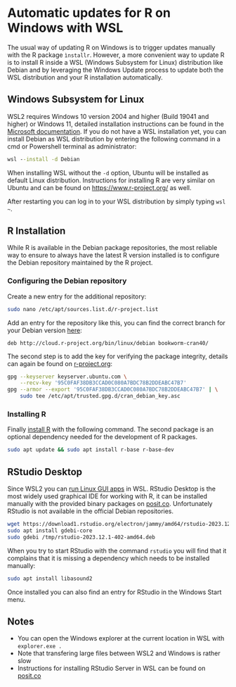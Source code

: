# Automatic updates for R on Windows with WSL

The usual way of updating R on Windows is to trigger updates manually with the R package ``ìnstallr``. However, a more convenient way to update R is to install R inside a WSL (Windows Subsystem for Linux) distribution like Debian and by leveraging the Windows Update process to update both the WSL distribution and your R installation automatically.

## Windows Subsystem for Linux

WSL2 requires Windows 10 version 2004 and higher (Build 19041 and higher) or Windows 11, detailed installation instructions can be found in the [Microsoft documentation](https://learn.microsoft.com/en-us/windows/wsl/install). If you do not have a WSL installation yet, you can install Debian as WSL distribution by entering the following command in a cmd or Powershell terminal as administrator:

```cmd
wsl --install -d Debian
```

When installing WSL without the ``-d`` option, Ubuntu will be installed as default Linux distribution. Instructions for installing R are very similar on Ubuntu and can be found on <https://www.r-project.org/> as well.

After restarting you can log in to your WSL distribution by simply typing ``wsl ~``.

## R Installation

While R is available in the Debian package repositories, the most reliable way to ensure to always have the latest R version installed is to configure the Debian repository maintained by the R project.

### Configuring the Debian repository

Create a new entry for the additional repository:

```bash
sudo nano /etc/apt/sources.list.d/r-project.list
```

Add an entry for the repository like this, you can find the correct branch for your Debian version [here](https://cran.r-project.org/bin/linux/debian/#supported-branches):

```text
deb http://cloud.r-project.org/bin/linux/debian bookworm-cran40/
```

The second step is to add the key for verifying the package integrity, details can again be found on [r-project.org](https://cran.r-project.org/bin/linux/debian/#secure-apt):

```bash
gpg --keyserver keyserver.ubuntu.com \
    --recv-key '95C0FAF38DB3CCAD0C080A7BDC78B2DDEABC47B7'
gpg --armor --export '95C0FAF38DB3CCAD0C080A7BDC78B2DDEABC47B7' | \
    sudo tee /etc/apt/trusted.gpg.d/cran_debian_key.asc
```

### Installing R

Finally [install R](https://cran.r-project.org/bin/linux/debian/#installation) with the following command. The second package is an optional dependency needed for the development of R packages.

```bash
sudo apt update && sudo apt install r-base r-base-dev
```

## RStudio Desktop

Since WSL2 you can [run Linux GUI apps](https://learn.microsoft.com/en-us/windows/wsl/tutorials/gui-apps) in WSL. RStudio Desktop is the most widely used graphical IDE for working with R, it can be installed manually with the provided binary packages on [posit.co](https://posit.co/download/rstudio-desktop/). Unfortunately RStudio is not available in the official Debian repositories.

```bash
wget https://download1.rstudio.org/electron/jammy/amd64/rstudio-2023.12.1-402-amd64.deb -P /tmp
sudo apt install gdebi-core
sudo gdebi /tmp/rstudio-2023.12.1-402-amd64.deb
```

When you try to start RStudio with the command ``rstudio`` you will find that it complains that it is missing a dependency which needs to be installed manually:

```bash
sudo apt install libasound2
```

Once installed you can also find an entry for RStudio in the Windows Start menu.

## Notes

* You can open the Windows explorer at the current location in WSL with ``explorer.exe .``
* Note that transfering large files between WSL2 and Windows is rather slow
* Instructions for installing RStudio Server in WSL can be found on [posit.co](https://support.posit.co/hc/en-us/articles/360049776974-Using-RStudio-Server-in-Windows-WSL2)
